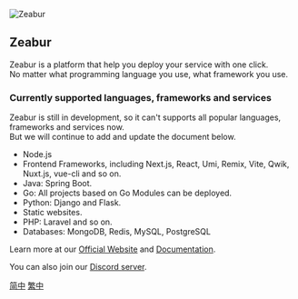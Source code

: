 ![Zeabur](https://camo.githubusercontent.com/15beab615f886a24bbe80d0347892294727653c867d6f68ba13b7341aee9302c/68747470733a2f2f692e696d6775722e636f6d2f4a536c397848782e706e67)

## Zeabur

Zeabur is a platform that help you deploy your service with one click.  
No matter what programming language you use, what framework you use.

### Currently supported languages, frameworks and services

Zeabur is still in development, so it can't supports all popular languages, frameworks and services now.  
But we will continue to add and update the document below.

- Node.js
- Frontend Frameworks, including Next.js, React, Umi, Remix, Vite, Qwik, Nuxt.js, vue-cli and so on.
- Java: Spring Boot.
- Go: All projects based on Go Modules can be deployed.
- Python: Django and Flask.
- Static websites.
- PHP: Laravel and so on.
- Databases: MongoDB, Redis, MySQL, PostgreSQL

Learn more at our [Official Website](https://zeabur.com/) and [Documentation](https://docs.zeabur.com).

You can also join our [Discord server](https://discord.gg/DrdGCvXEyY).

[简中](https://github.com/zeabur/.github/blob/main/profile/README-zh-CN.md) [繁中](https://github.com/zeabur/.github/blob/main/profile/README-zh-TW.md) 
